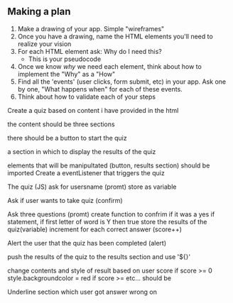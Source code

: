 ## Making a plan
1) Make a drawing of your app. Simple "wireframes"
2) Once you have a drawing, name the HTML elements you'll need to realize your vision
3) For each HTML element ask: Why do I need this?
    - This is your pseudocode
4) Once we know _why_ we need each element, think about how to implement the "Why" as a "How"
5) Find all the 'events' (user clicks, form submit, etc) in your app. Ask one by one, "What happens when" for each of these events.
6) Think about how to validate each of your steps

Create a quiz based on content i have provided in the html

the content should be three sections

there should be a button to start the quiz

a section in which to display the results of the quiz

elements that will be manipultated (button, results section) should be imported
Create a eventListener that triggers the quiz

The quiz (JS)
ask for usersname (promt)
    store as variable

Ask if user wants to take quiz (confirm)

Ask three questions (promt)
    create function to confrim if it was a yes
        if statement, if first letter of word is Y then true
    store the results of the quiz(variable)
    increment for each correct answer (score++)

Alert the user that the quiz has been completed (alert)

push the results of the quiz to the results section and use '${}'

change contents and style of result based on user score
    if score >= 0 style.backgroundcolor = red
    if score >=
    etc...
    should be 

Underline section which user got answer wrong on
    



